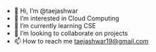 - 👋 Hi, I’m @taejashwar
- 👀 I’m interested in Cloud Computing
- 🌱 I’m currently learning CSE
- 💞️ I’m looking to collaborate on projects
- 📫 How to reach me taejashwar19@gmail.com

